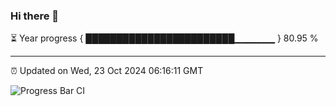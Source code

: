 ### Hi there 👋

⏳ Year progress { ████████████████████████▁▁▁▁▁▁ } 80.95 %

---

⏰ Updated on Wed, 23 Oct 2024 06:16:11 GMT

![Progress Bar CI](https://github.com/code-lakshay/GitHub-Actions-Demo/workflows/Progress%20Bar%20CI/badge.svg)
